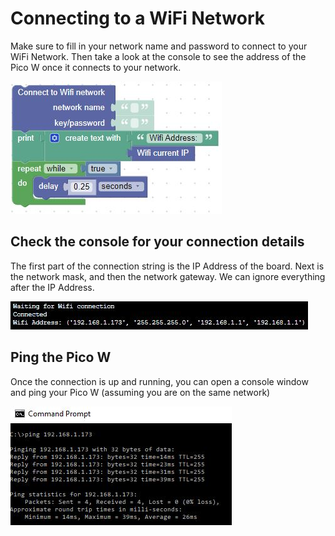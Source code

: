 # Connecting to a WiFi Network

Make sure to fill in your network name and password to connect to your WiFi Network.  Then take a look at the console to see the address of the Pico W once it connects to your network.

![WiFi Connect](../img/picoW/connectBlocks.jpg)

## Check the console for your connection details

The first part of the connection string is the IP Address of the board.  Next is the network mask, and then the network gateway.  We can ignore everything after the IP Address.  

![Connetion Details](../img/picoW/connectionDetails.jpg)

## Ping the Pico W

Once the connection is up and running, you can open a console window and ping your Pico W (assuming you are on the same network)

![WiFi Ping](../img/picoW/consolePing.jpg)